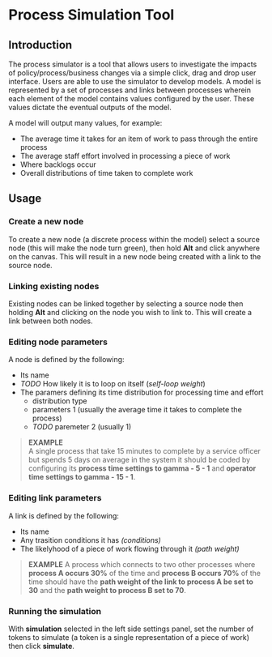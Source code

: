 # Process Simulation Tool

## Introduction
The process simulator is a tool that allows users to investigate the impacts of policy/process/business changes via a simple click, drag and drop user interface.
Users are able to use the simulator to develop models. A model is represented by a set of processes and links between processes wherein each element of the model contains values configured by the user. These values dictate the eventual outputs of the model.

A model will output many values, for example:
- The average time it takes for an item of work to pass through the entire process
- The average staff effort involved in processing a piece of work
- Where backlogs occur
- Overall distributions of time taken to complete work

## Usage
### Create a new node
To create a new node (a discrete process within the model) select a source node (this will make the node turn green), then hold **Alt** and click anywhere on the canvas. This will result in a new node being created with a link to the source node.

### Linking existing nodes
Existing nodes can be linked together by selecting a source node then holding **Alt** and clicking on the node you wish to link to.
This will create a link between both nodes.

### Editing node parameters
A node is defined by the following:
- Its name
- *TODO* How likely it is to loop on itself (*self-loop weight*)
- The paramers defining its time distribution for processing time and effort 
    - distribution type
    - parameters 1 (usually the average time it takes to complete the process)
    - *TODO* paremeter 2 (usually 1)

> **EXAMPLE**  
A single process that take 15 minutes to complete by a service officer but spends 5 days on average in the system it should be coded by configuring its **process time settings to gamma - 5 - 1** and **operator time settings to gamma - 15 - 1**. 

### Editing link parameters
A link is defined by the following:
- Its name
- Any trasition conditions it has *(conditions)*
- The likelyhood of a piece of work flowing through it *(path weight)*

> **EXAMPLE**
A process which connects to two other processes where **process A occurs 30%** of the time and **process B occurs 70%** of the time should have the **path weight of the link to process A be set to 30** and the **path weight to process B set to 70**.

### Running the simulation
With **simulation** selected in the left side settings panel, set the number of tokens to simulate (a token is a single representation of a piece of work) then click **simulate**.
